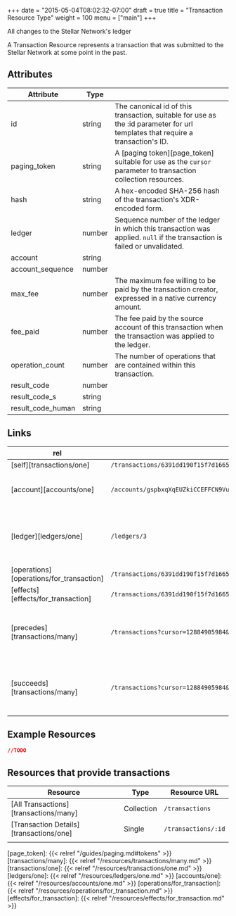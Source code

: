 +++
date   = "2015-05-04T08:02:32-07:00"
draft  = true
title  = "Transaction Resource Type"
weight = 100
menu = ["main"]
+++

All changes to the Stellar Network's ledger  

A Transaction Resource represents a transaction that was submitted to the Stellar Network at some point in the past. 

## Attributes

|     Attribute     |  Type  |                                                                                                                                |
| ----------------- | ------ | ------------------------------------------------------------------------------------------------------------------------------ |
| id                | string | The canonical id of this transaction, suitable for use as the :id parameter for url templates that require a transaction's ID. |
| paging_token      | string | A [paging token][page_token] suitable for use as the `cursor` parameter to transaction collection resources.                    |
| hash              | string | A hex-encoded SHA-256 hash of the transaction's XDR-encoded form.                                                              |
| ledger            | number | Sequence number of the ledger in which this transaction was applied. `null` if the transaction is failed or unvalidated.        |
| account           | string |                                                                                                                                |
| account_sequence  | number |                                                                                                                                |
| max_fee           | number | The maximum fee willing to be paid by the transaction creator, expressed in a native currency amount.                           |
| fee_paid          | number | The fee paid by the source account of this transaction when the transaction was applied to the ledger.                          |
| operation_count   | number | The number of operations that are contained within this transaction.                                                            |
| result_code       | number |                                                                                                                                |
| result_code_s     | string |                                                                                                                                |
| result_code_human | string |                                                                                                                                |

## Links

|                   rel                    |                                           Example                                           |                             Relation                             |
| ---------------------------------------- | ------------------------------------------------------------------------------------------- | ---------------------------------------------------------------- |
| [self][transactions/one]                 | `/transactions/6391dd190f15f7d1665ba53c63842e368f485651a53d8d852ed442a446d1c69a`            |                                                                  |
| [account][accounts/one]                  | `/accounts/gspbxqXqEUZkiCCEFFCN9Vu4FLucdjLLdLcsV6E82Qc1T7ehsTC`                             | The source account for this transaction.                         |
| [ledger][ledgers/one]                    | `/ledgers/3`                                                                                | The ledger in which this transaction was applied.                |
| [operations][operations/for_transaction] | `/transactions/6391dd190f15f7d1665ba53c63842e368f485651a53d8d852ed442a446d1c69a/operations` |                                                                  |
| [effects][effects/for_transaction]       | `/transactions/6391dd190f15f7d1665ba53c63842e368f485651a53d8d852ed442a446d1c69a/effects`    |                                                                  |
| [precedes][transactions/many]            | `/transactions?cursor=12884905984&order=asc`                                                | A collection of transactions that occure after this transaction. |
| [succeeds][transactions/many]            | `/transactions?cursor=12884905984&order=desc`                                               | A collection of transactions that occur before this transaction. |


## Example Resources

```json
//TODO
```

## Resources that provide transactions

|                 Resource                |    Type    |     Resource URL    |
| --------------------------------------- | ---------- | ------------------- |
| [All Transactions][transactions/many]   | Collection | `/transactions`     |
| [Transaction Details][transactions/one] | Single     | `/transactions/:id` |
|                                         |            |                     |

[page_token]:                 {{< relref "/guides/paging.md#tokens" >}}
[transactions/many]:          {{< relref "/resources/transactions/many.md" >}}
[transactions/one]:           {{< relref "/resources/transactions/one.md" >}}
[ledgers/one]:                {{< relref "/resources/ledgers/one.md" >}}
[accounts/one]:               {{< relref "/resources/accounts/one.md" >}}
[operations/for_transaction]: {{< relref "/resources/operations/for_transaction.md" >}}
[effects/for_transaction]:    {{< relref "/resources/effects/for_transaction.md" >}}



